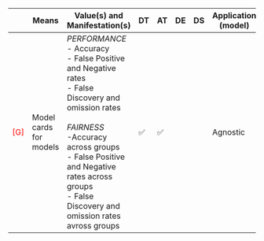 |       | Means  | Value(s) and Manifestation(s)| DT|AT | DE | DS | Application (model) | Approach | Visual elements | Additional details
| ----------- |  --------------------------- | ---------------  |------------------------------|-------------| ----------------------|----------------------|----------------------------|--------------------|------------------------|--------------------------------- |
<span style="color:red">[G]</span> | Model cards for models | *PERFORMANCE* <br> - Accuracy <br> - False Positive and Negative rates<br> - False Discovery and omission rates <br><br> *FAIRNESS*<br> -Accuracy across groups <br> - False Positive and Negative rates across groups<br> - False Discovery and omission rates avross groups | ✅| ✅| | | Agnostic| | -  Confidence bars <br> - Bar charts | 